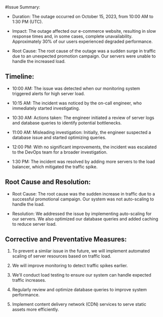 #Issue Summary:

* Duration: The outage occurred on October 15, 2023, from 10:00 AM to 1:30 PM (UTC).

* Impact: The outage affected our e-commerce website, resulting in slow response times and, in some cases, complete unavailability. Approximately 30% of our users experienced degraded performance.

* Root Cause: The root cause of the outage was a sudden surge in traffic due to an unexpected promotion campaign. Our servers were unable to handle the increased load.

## Timeline:

* 10:00 AM: The issue was detected when our monitoring system triggered alerts for high server load.

* 10:15 AM: The incident was noticed by the on-call engineer, who immediately started investigating.

* 10:30 AM: Actions taken: The engineer initiated a review of server logs and database queries to identify potential bottlenecks.

* 11:00 AM: Misleading investigation: Initially, the engineer suspected a database issue and started optimizing queries.

* 12:00 PM: With no significant improvements, the incident was escalated to the DevOps team for a broader investigation.

* 1:30 PM: The incident was resolved by adding more servers to the load balancer, which mitigated the traffic spike.

## Root Cause and Resolution:

* Root Cause: The root cause was the sudden increase in traffic due to a successful promotional campaign. Our system was not auto-scaling to handle the load.

* Resolution: We addressed the issue by implementing auto-scaling for our servers. We also optimized our database queries and added caching to reduce server load.

## Corrective and Preventative Measures:

1. To prevent a similar issue in the future, we will implement automated scaling of server resources based on traffic load.

2. We will improve monitoring to detect traffic spikes earlier.

3. We'll conduct load testing to ensure our system can handle expected traffic increases.

4. Regularly review and optimize database queries to improve system performance.

5. Implement content delivery network (CDN) services to serve static assets more efficiently.